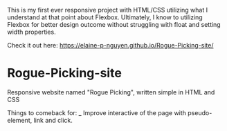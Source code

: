 This is my first ever responsive project with HTML/CSS utilizing what I understand at that point about Flexbox. Ultimately, I know to utilizing Flexbox for better design outcome without struggling with float and setting width properties. 

Check it out here: https://elaine-p-nguyen.github.io/Rogue-Picking-site/

# Rogue-Picking-site
Responsive website named "Rogue Picking", written simple in HTML and CSS 

Things to comeback for:
_ Improve interactive of the page with pseudo-element, link and click.
